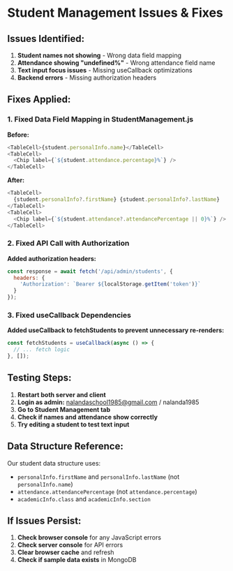# Student Management Issues & Fixes

## Issues Identified:
1. **Student names not showing** - Wrong data field mapping
2. **Attendance showing "undefined%"** - Wrong attendance field name
3. **Text input focus issues** - Missing useCallback optimizations
4. **Backend errors** - Missing authorization headers

## Fixes Applied:

### 1. Fixed Data Field Mapping in StudentManagement.js

**Before:**
```javascript
<TableCell>{student.personalInfo.name}</TableCell>
<TableCell>
  <Chip label={`${student.attendance.percentage}%`} />
</TableCell>
```

**After:**
```javascript
<TableCell>
  {student.personalInfo?.firstName} {student.personalInfo?.lastName}
</TableCell>
<TableCell>
  <Chip label={`${student.attendance?.attendancePercentage || 0}%`} />
</TableCell>
```

### 2. Fixed API Call with Authorization

**Added authorization headers:**
```javascript
const response = await fetch('/api/admin/students', {
  headers: {
    'Authorization': `Bearer ${localStorage.getItem('token')}`
  }
});
```

### 3. Fixed useCallback Dependencies

**Added useCallback to fetchStudents to prevent unnecessary re-renders:**
```javascript
const fetchStudents = useCallback(async () => {
  // ... fetch logic
}, []);
```

## Testing Steps:

1. **Restart both server and client**
2. **Login as admin:** nalandaschool1985@gmail.com / nalanda1985
3. **Go to Student Management tab**
4. **Check if names and attendance show correctly**
5. **Try editing a student to test text input**

## Data Structure Reference:

Our student data structure uses:
- `personalInfo.firstName` and `personalInfo.lastName` (not `personalInfo.name`)
- `attendance.attendancePercentage` (not `attendance.percentage`)
- `academicInfo.class` and `academicInfo.section`

## If Issues Persist:

1. **Check browser console** for any JavaScript errors
2. **Check server console** for API errors
3. **Clear browser cache** and refresh
4. **Check if sample data exists** in MongoDB